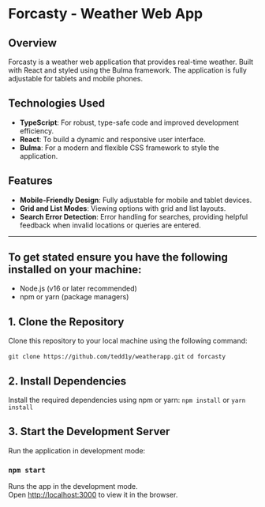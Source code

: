 # Forcasty - Weather Web App

## Overview
Forcasty is a weather web application that provides real-time weather. Built with React and styled using the Bulma framework. The application is fully adjustable for tablets and mobile phones.

## Technologies Used
- **TypeScript**: For robust, type-safe code and improved development efficiency.
- **React**: To build a dynamic and responsive user interface.
- **Bulma**: For a modern and flexible CSS framework to style the application.

## Features
- **Mobile-Friendly Design**: Fully adjustable for mobile and tablet devices.
- **Grid and List Modes**: Viewing options with grid and list layouts.
- **Search Error Detection**: Error handling for searches, providing helpful feedback when invalid locations or queries are entered.
---

## To get stated ensure you have the following installed on your machine:
- Node.js (v16 or later recommended)
- npm or yarn (package managers)

## 1. Clone the Repository
Clone this repository to your local machine using the following command:

`git clone https://github.com/tedd1y/weatherapp.git`
`cd forcasty`

## 2. Install Dependencies
Install the required dependencies using npm or yarn:
`npm install` or `yarn install`

## 3. Start the Development Server
Run the application in development mode:

### `npm start`

Runs the app in the development mode.\
Open [http://localhost:3000](http://localhost:3000) to view it in the browser.